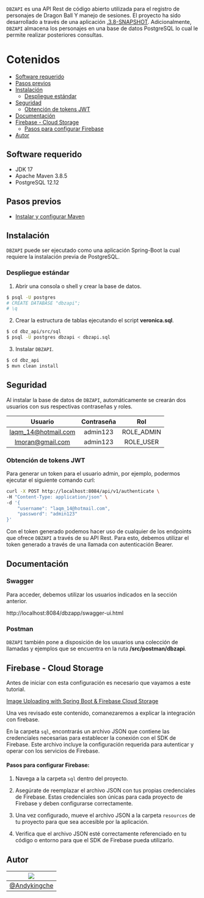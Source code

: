 `DBZAPI` es una API Rest de código abierto utilizada para el registro de personajes de Dragon Ball Y manejo de sesiones. El proyecto ha sido desarrollado a través de una aplicación [.3.8-SNAPSHOT](https://mvnrepository.com/artifact/org.springframework.boot/spring-boot/1.5.9.RELEASE). Adicionalmente, `DBZAPI` almacena los personajes en una base de datos PostgreSQL lo cual le permite realizar posteriores consultas.

Cotenidos
=================
- [Software requerido](#software-requerido)
- [Pasos previos](#pasos-previos)
- [Instalación](#instalación)
	- [Despliegue estándar](#despliegue-estándar)
- [Seguridad](#seguridad)
	- [Obtención de tokens JWT](#obtención-de-tokens-jwt)
- [Documentación](#documentación)
- [Firebase - Cloud Storage](#firebase---cloud-storage)
	- [Pasos para configurar Firebase](#pasos-para-configurar-firebase)
- [Autor](#autor)

## Software requerido
- JDK 17
- Apache Maven 3.8.5
- PostgreSQL 12.12

## Pasos previos
- [Instalar y configurar Maven](https://www.mkyong.com/maven/how-to-install-maven-in-windows/)

## Instalación
`DBZAPI` puede ser ejecutado como una aplicación Spring-Boot la cual requiere la instalación previa de PostgreSQL.

### Despliegue estándar

1. Abrir una consola o shell y crear la base de datos.
```bash
$ psql -U postgres
# CREATE DATABASE "dbzapi";
# \q
```
2. Crear la estructura de tablas ejecutando el script **veronica.sql**.
```bash
$ cd dbz_api/src/sql
$ psql -U postgres dbzapi < dbzapi.sql
```

3. Instalar `DBZAPI`.
```bash
$ cd dbz_api
$ mvn clean install
```

## Seguridad
Al instalar la base de datos de `DBZAPI`, automáticamente se crearán dos usuarios con sus respectivas contraseñas y roles.

| Usuario | Contraseña |     Rol    |
|:-------:|:----------:|:----------:|
| laqm_14@hotmail.com   | admin123   | ROLE_ADMIN |
| lmoran@gmail.com   | admin123   | ROLE_USER  |

### Obtención de tokens JWT
Para generar un token para el usuario admin, por ejemplo, podermos ejecutar el siguiente comando curl:
```bash
curl -X POST http://localhost:8084/api/v1/authenticate \
-H "Content-Type: application/json" \
-d '{
    "username": "laqm_14@hotmail.com",
    "password": "admin123"
}'
```

Con el token generado podemos hacer uso de cualquier de los endpoints que ofrece `DBZAPI` a través de su API Rest. Para esto, debemos utilizar el token generado a través de una llamada con autenticación Bearer.

## Documentación
### Swagger
Para acceder, debemos utilizar los usuarios indicados en la sección anterior.

http://localhost:8084/dbzapp/swagger-ui.html

### Postman
`DBZAPI` también pone a disposición de los usuarios una colección de llamadas y ejemplos que se encuentra en la ruta **/src/postman/dbzapi**.

## Firebase - Cloud Storage

Antes de iniciar con esta configuración es necesario que vayamos a este tutorial.

[Image Uploading with Spring Boot & Firebase Cloud Storage](https://medium.com/@poojithairosha/image-uploading-with-spring-boot-firebase-cloud-storage-e5ef2fbf942d)

Una ves revisado este contenido, comanezaremos a explicar la integración con firebase.

En la carpeta `sql`, encontrarás un archivo JSON que contiene las credenciales necesarias para establecer la conexión con el SDK de Firebase. Este archivo incluye la configuración requerida para autenticar y operar con los servicios de Firebase.

#### Pasos para configurar Firebase:

1. Navega a la carpeta `sql` dentro del proyecto.

2. Asegúrate de reemplazar el archivo JSON con tus propias credenciales de Firebase. Estas credenciales son únicas para cada proyecto de Firebase y deben configurarse correctamente.

3. Una vez configurado, mueve el archivo JSON a la carpeta `resources` de tu proyecto para que sea accesible por la aplicación.

4. Verifica que el archivo JSON esté correctamente referenciado en tu código o entorno para que el SDK de Firebase pueda utilizarlo.

## Autor
| [![](https://avatars.githubusercontent.com/u/34175575?v=4)](https://avatars.githubusercontent.com/u/34175575?v=4) |
|-|
| [@Andykingche](https://github.com/AndyKingche) |
